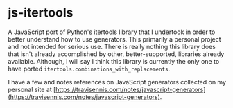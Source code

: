 # js-itertools

A JavaScript port of Python's itertools library that I undertook in order to better understand how to use generators. This primarily a personal project and not intended for serious use. There is really nothing this library does that isn't already accomplished by other, better-supported, libraries already available. Although, I will say I think this library is currently the only one to have ported `itertools.combinations_with_replacements`.

I have a few and notes references on JavaScript generators collected on my personal site at [https://travisennis.com/notes/javascript-generators](https://travisennis.com/notes/javascript-generators).
